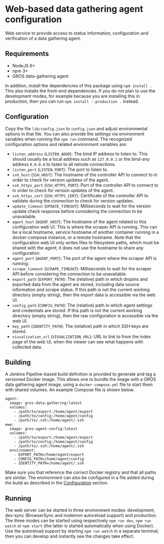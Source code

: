 # Web-based data gathering agent configuration

Web service to provide access to status information, configuration and 
verification of a data gathering agent.

## Requirements

- NodeJS 6+
- npm 3+
- GROS data-gathering agent

In addition, install the dependencies of this package using `npm install .` 
This also installs the front-end dependencies. If you do not plan to use the 
development modes, for example because you are installing this in production, 
then you can run `npm install --production .` instead.

## Configuration

Copy the file `lib/config.json` to `config.json` and adjust environmental 
options in that file. You can also provide the settings via environment 
variables when running the `npm run` command. The recognized configuration 
options and related environment variables are:

- `listen_address` (`LISTEN_ADDR`): The bind IP address to listen to. This 
  should usually be a local address such as `127.0.0.1` or the bind-any address 
  `0.0.0.0` to listen to all remote connections.
- `listen_port` (`LISTEN_PORT`): The port to listen to.
- `ssh_host` (`SSH_HOST`): The hostname of the controller API to connect to in 
  order to check for version updates of the agent.
- `ssh_https_port` (`SSH_HTTPS_PORT`): Port of the controller API to connect to
  in order to check for version updates of the agent.
- `ssh_https_cert` (`SSH_HTTPS_CERT`): Certificate of the controller API to
  validate during the connection to check for version updates.
- `update_timeout` (`UPDATE_TIMEOUT`): Milliseconds to wait for the version
  update check response before considering the connection to be unavailable.
- `agent_host` (`AGENT_HOST`): The hostname of the agent related to this 
  configuration web UI. This is where the scraper API is running. This can be 
  a local hostname,
  service hostname of another container running in a docker-compose instance,
  or a remote hostname. Note that the configuration web UI only writes files to 
  filesystem paths, which must be shared with the agent; it does not use the 
  hostname to share any configuration.
- `agent_port` (`AGENT_PORT`): The port of the agent where the scraper API is 
  running.
- `scrape_timeout` (`SCRAPE_TIMEOUT`): Milliseconds to wait for the scraper API
  before considering the connection to be unavailable.
- `export_path` (`EXPORT_PATH`): The (relative) path in which dropins and 
  exported data from the agent are stored, including data source information 
  and scrape status. If this path is not the current working directory (empty 
  string), then the export data is accessible via the web UI.
- `config_path` (`CONFIG_PATH`): The (relative) path in which agent settings 
  and credentials are stored. If this path is not the current working directory 
  (empty string), then the raw configuration is accessible via the web UI.
- `key_path` (`IDENTITY_PATH`): The (relative) path in which SSH keys are 
  stored.
- `visualization_url` (`VISUALIZATION_URL`): URL to link to from the index page 
  of the web UI, when the viewer can see what happens with collected data.

## Building

A Jenkins Pipeline-based build definition is provided to generate and tag 
a versioned Docker image. This allows one to bundle the image with a GROS data 
gathering agent image, using a `docker-compose.yml` file to start them with 
shared volumes. An example Compose file is shown below.

```compose
agent:
  image: gros-data-gathering:latest
  volumes:
    - /path/to/export:/home/agent/export
    - /path/to/config:/home/agent/config
    - /path/to/.ssh:/home/agent/.ssh
www:
  image: gros-agent-config:latest
  volumes:
    - /path/to/export:/home/agent/export
    - /path/to/config:/home/agent/config
    - /path/to/.ssh:/home/agent/.ssh
  environment:
    - EXPORT_PATH=/home/agent/export
    - CONFIG_PATH=/home/agent/config
    - IDENTITY_PATH=/home/agent/.ssh
```

Make sure you that reference the correct Docker registry and that all paths are 
similar. The environment can also be configured in a file added during the 
build as described in the [Configuration](#configuration) section.

## Running

The web server can be started in three environment modes: development, dev-sync 
(BrowserSync and nodemon autoreload support) and production. The three modes 
can be started using respectively `npm run dev`, `npm run watch` or `npm start` 
(the latter is started automatically when using Docker). Use the autoreload 
support by starting `npm run watch` in a separate terminal, then you can 
develop and instantly see the changes take effect.
